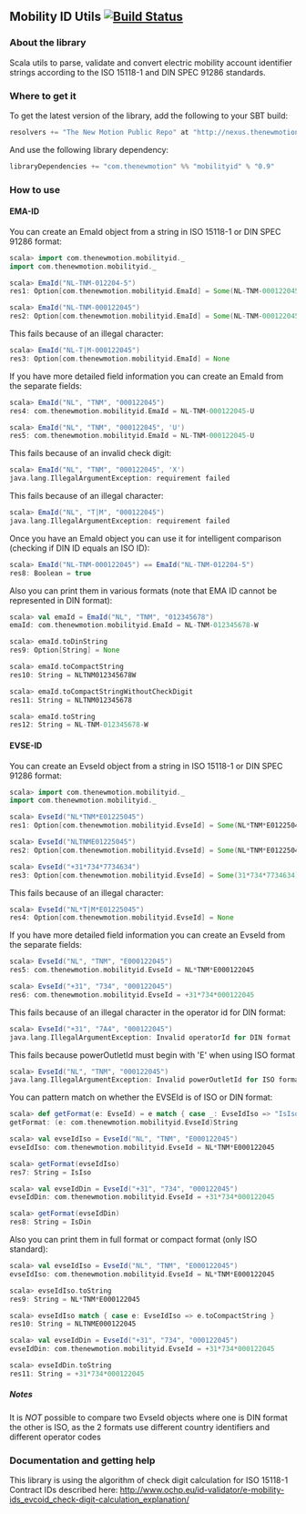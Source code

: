 ## Mobility ID Utils [![Build Status](https://travis-ci.org/thenewmotion/mobilityid.png?branch=master)](https://travis-ci.org/thenewmotion/mobilityid)

### About the library ###

Scala utils to parse, validate and convert electric mobility account
identifier strings according to the ISO 15118-1 and DIN SPEC 91286 standards.

### Where to get it ###

To get the latest version of the library, add the following to your SBT build:

``` scala
resolvers += "The New Motion Public Repo" at "http://nexus.thenewmotion.com/content/groups/public/"
```

And use the following library dependency:

``` scala
libraryDependencies += "com.thenewmotion" %% "mobilityid" % "0.9"
```

### How to use ###

#### EMA-ID ####

You can create an EmaId object from a string in ISO 15118-1 or DIN SPEC 91286 format:

``` scala
scala> import com.thenewmotion.mobilityid._
import com.thenewmotion.mobilityid._

scala> EmaId("NL-TNM-012204-5")
res1: Option[com.thenewmotion.mobilityid.EmaId] = Some(NL-TNM-000122045-U)

scala> EmaId("NL-TNM-000122045")
res2: Option[com.thenewmotion.mobilityid.EmaId] = Some(NL-TNM-000122045-U)
```

This fails because of an illegal character:

``` scala
scala> EmaId("NL-T|M-000122045")
res3: Option[com.thenewmotion.mobilityid.EmaId] = None
```

If you have more detailed field information you can create an EmaId from the separate fields:

``` scala
scala> EmaId("NL", "TNM", "000122045")
res4: com.thenewmotion.mobilityid.EmaId = NL-TNM-000122045-U

scala> EmaId("NL", "TNM", "000122045", 'U')
res5: com.thenewmotion.mobilityid.EmaId = NL-TNM-000122045-U
```

This fails because of an invalid check digit:

``` scala
scala> EmaId("NL", "TNM", "000122045", 'X')
java.lang.IllegalArgumentException: requirement failed
```

This fails because of an illegal character:

```  scala
scala> EmaId("NL", "T|M", "000122045")
java.lang.IllegalArgumentException: requirement failed
```

Once you have an EmaId object you can use it for intelligent comparison (checking if DIN ID equals an ISO ID):

``` scala
scala> EmaId("NL-TNM-000122045") == EmaId("NL-TNM-012204-5")
res8: Boolean = true
```

Also you can print them in various formats (note that EMA ID cannot be represented in DIN format):

``` scala
scala> val emaId = EmaId("NL", "TNM", "012345678")
emaId: com.thenewmotion.mobilityid.EmaId = NL-TNM-012345678-W

scala> emaId.toDinString
res9: Option[String] = None

scala> emaId.toCompactString
res10: String = NLTNM012345678W

scala> emaId.toCompactStringWithoutCheckDigit
res11: String = NLTNM012345678

scala> emaId.toString
res12: String = NL-TNM-012345678-W
```

#### EVSE-ID ####

You can create an EvseId object from a string in ISO 15118-1 or DIN SPEC 91286 format:

``` scala
scala> import com.thenewmotion.mobilityid._
import com.thenewmotion.mobilityid._

scala> EvseId("NL*TNM*E01225045")
res1: Option[com.thenewmotion.mobilityid.EvseId] = Some(NL*TNM*E01225045)

scala> EvseId("NLTNME01225045")
res2: Option[com.thenewmotion.mobilityid.EvseId] = Some(NL*TNM*E01225045)

scala> EvseId("+31*734*7734634")
res3: Option[com.thenewmotion.mobilityid.EvseId] = Some(31*734*7734634)
```

This fails because of an illegal character:

``` scala
scala> EvseId("NL*T|M*E01225045")
res4: Option[com.thenewmotion.mobilityid.EvseId] = None
```

If you have more detailed field information you can create an EvseId from the separate fields:

``` scala
scala> EvseId("NL", "TNM", "E000122045")
res5: com.thenewmotion.mobilityid.EvseId = NL*TNM*E000122045

scala> EvseId("+31", "734", "000122045")
res6: com.thenewmotion.mobilityid.EvseId = +31*734*000122045
```

This fails because of an illegal character in the operator id for DIN format:

```  scala
scala> EvseId("+31", "7A4", "000122045")
java.lang.IllegalArgumentException: Invalid operatorId for DIN format
```

This fails because powerOutletId must begin with 'E' when using ISO format

```  scala
scala> EvseId("NL", "TNM", "000122045")
java.lang.IllegalArgumentException: Invalid powerOutletId for ISO format
```

You can pattern match on whether the EVSEId is of ISO or DIN format:

```scala
scala> def getFormat(e: EvseId) = e match { case _: EvseIdIso => "IsIso" case _: EvseIdDin => "IsDin" }
getFormat: (e: com.thenewmotion.mobilityid.EvseId)String

scala> val evseIdIso = EvseId("NL", "TNM", "E000122045")
evseIdIso: com.thenewmotion.mobilityid.EvseId = NL*TNM*E000122045

scala> getFormat(evseIdIso)
res7: String = IsIso

scala> val evseIdDin = EvseId("+31", "734", "000122045")
evseIdDin: com.thenewmotion.mobilityid.EvseId = +31*734*000122045

scala> getFormat(evseIdDin)
res8: String = IsDin

```

Also you can print them in full format or compact format (only ISO standard):

``` scala
scala> val evseIdIso = EvseId("NL", "TNM", "E000122045")
evseIdIso: com.thenewmotion.mobilityid.EvseId = NL*TNM*E000122045

scala> evseIdIso.toString
res9: String = NL*TNM*E000122045

scala> evseIdIso match { case e: EvseIdIso => e.toCompactString }
res10: String = NLTNME000122045

scala> val evseIdDin = EvseId("+31", "734", "000122045")
evseIdDin: com.thenewmotion.mobilityid.EvseId = +31*734*000122045

scala> evseIdDin.toString
res11: String = +31*734*000122045

```


##### Notes

It is *NOT* possible to compare two EvseId objects where one is DIN format the other is ISO, as the 2 formats use different country identifiers and different operator codes

### Documentation and getting help ###

This library is using the algorithm of check digit calculation for ISO 15118-1 Contract IDs described here:
http://www.ochp.eu/id-validator/e-mobility-ids_evcoid_check-digit-calculation_explanation/
